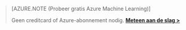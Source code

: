 >[AZURE.NOTE (Probeer gratis Azure Machine Learning)]
>
>Geen creditcard of Azure-abonnement nodig. <a href="https://studio.azureml.net/?selectAccess=true&o=2" target="_blank">**Meteen aan de slag >**</a>



<!--HONumber=Jun16_HO2-->


